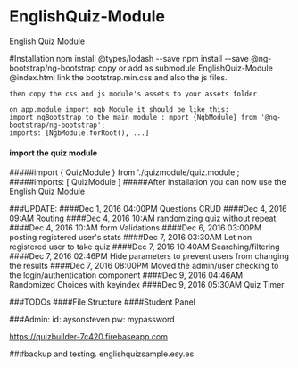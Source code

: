 # EnglishQuiz-Module
English Quiz Module


#Installation
    npm install @types/lodash --save
    npm install --save @ng-bootstrap/ng-bootstrap
    copy or add as submodule EnglishQuiz-Module
    @index.html link the bootstrap.min.css and also the js files.
    <link rel="stylesheet" href="./assets/bootstrap.min.css">
    <script src="./assets/jquery-3.1.1.min.js"></script> 
    <script src="./assets/bootstrap.min.js"></script>

    then copy the css and js module's assets to your assets folder

    on app.module import ngb Module it should be like this:
    import ngBootstrap to the main module : mport {NgbModule} from '@ng-bootstrap/ng-bootstrap';
    imports: [NgbModule.forRoot(), ...]
    
#### import the quiz module
#####import { QuizModule } from './quizmodule/quiz.module';
#####imports: [ QuizModule ]
#####After installation you can now use the English Quiz Module


###UPDATE:
####Dec 1, 2016 04:00PM Questions CRUD
####Dec 4, 2016 09:AM Routing
####Dec 4, 2016 10:AM randomizing quiz without repeat
####Dec 4, 2016 10:AM form Validations
####Dec 6, 2016 03:00PM posting registered user's stats
####Dec 7, 2016 03:30AM Let non registered user to take quiz
####Dec 7, 2016 10:40AM Searching/filtering
####Dec 7, 2016 02:46PM Hide parameters to prevent users from changing the results
####Dec 7, 2016 08:00PM Moved the admin/user checking to the login/authentication component
####Dec 9, 2016 04:46AM Randomized Choices with keyindex
####Dec 9, 2016 05:30AM Quiz Timer

###TODOs
####File Structure
####Student Panel

###Admin:
    id: aysonsteven
    pw: mypassword

https://quizbuilder-7c420.firebaseapp.com

###backup and testing.
    englishquizsample.esy.es